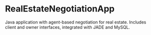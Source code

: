 # RealEstateNegotiationApp
Java application with agent-based negotiation for real estate. Includes client and owner interfaces, integrated with JADE and MySQL.
